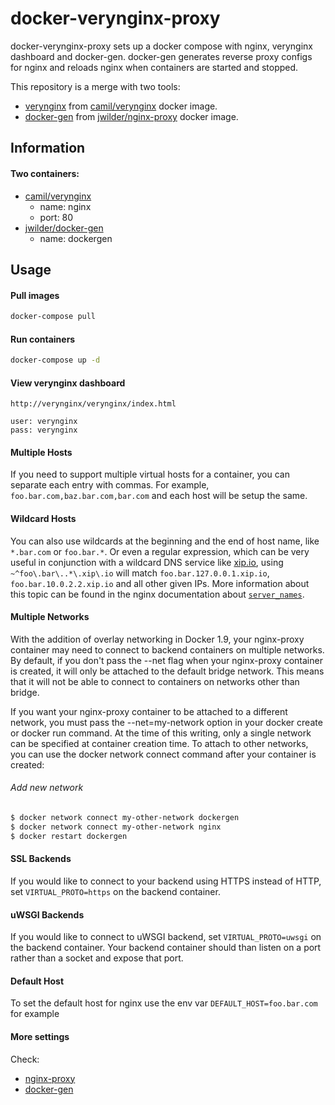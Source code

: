 # docker-verynginx-proxy

docker-verynginx-proxy sets up a docker compose with nginx, verynginx dashboard and docker-gen. docker-gen generates reverse proxy configs for nginx and reloads nginx when containers are started and stopped.

This repository is a merge with two tools:
- [verynginx](https://github.com/alexazhou/VeryNginx) from [camil/verynginx](https://hub.docker.com/r/camil/verynginx/) docker image.
- [docker-gen](https://github.com/jwilder/docker-gen) from [jwilder/nginx-proxy](https://hub.docker.com/r/jwilder/docker-gen/) docker image.

## Information

#### Two containers:
- [camil/verynginx](https://hub.docker.com/r/camil/verynginx/)
    - name: nginx
    - port: 80
- [jwilder/docker-gen](https://hub.docker.com/r/jwilder/docker-gen/)
    - name: dockergen

## Usage

#### Pull images
```bash
docker-compose pull
```

#### Run containers
```bash
docker-compose up -d
```

#### View verynginx dashboard
```url
http://verynginx/verynginx/index.html

user: verynginx
pass: verynginx
```

#### Multiple Hosts

If you need to support multiple virtual hosts for a container, you can separate each entry with commas.  For example, `foo.bar.com,baz.bar.com,bar.com` and each host will be setup the same.

#### Wildcard Hosts

You can also use wildcards at the beginning and the end of host name, like `*.bar.com` or `foo.bar.*`. Or even a regular expression, which can be very useful in conjunction with a wildcard DNS service like [xip.io](http://xip.io), using `~^foo\.bar\..*\.xip\.io` will match `foo.bar.127.0.0.1.xip.io`, `foo.bar.10.0.2.2.xip.io` and all other given IPs. More information about this topic can be found in the nginx documentation about [`server_names`](http://nginx.org/en/docs/http/server_names.html).

#### Multiple Networks

With the addition of overlay networking in Docker 1.9, your nginx-proxy container may need to connect to backend containers on multiple networks. By default, if you don't pass the --net flag when your nginx-proxy container is created, it will only be attached to the default bridge network. This means that it will not be able to connect to containers on networks other than bridge.

If you want your nginx-proxy container to be attached to a different network, you must pass the --net=my-network option in your docker create or docker run command. At the time of this writing, only a single network can be specified at container creation time. To attach to other networks, you can use the docker network connect command after your container is created:

###### Add new network
```bash
$ docker network connect my-other-network dockergen
$ docker network connect my-other-network nginx
$ docker restart dockergen
```

#### SSL Backends

If you would like to connect to your backend using HTTPS instead of HTTP, set `VIRTUAL_PROTO=https` on the backend container.

#### uWSGI Backends

If you would like to connect to uWSGI backend, set `VIRTUAL_PROTO=uwsgi` on the
backend container. Your backend container should than listen on a port rather
than a socket and expose that port.

#### Default Host

To set the default host for nginx use the env var `DEFAULT_HOST=foo.bar.com` for example

#### More settings
Check:
- [nginx-proxy](https://github.com/jwilder/nginx-proxy)
- [docker-gen](https://github.com/jwilder/docker-gen)
